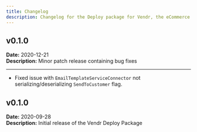 ```yaml
---
title: Changelog
description: Changelog for the Deploy package for Vendr, the eCommerce solution for Umbraco v8+
---
```


## v0.1.0   
**Date:** 2020-12-21    
**Description:** Minor patch release containing bug fixes 

---  

<changelog>
<changelog-group category="Fixed">  

    
* Fixed issue with `EmailTemplateServiceConnector` not serializing/deserializing `SendToCustomer` flag.


</changelog-group>
</changelog>

## v0.1.0 
**Date:** 2020-09-28  
**Description:** Initial release of the Vendr Deploy Package  